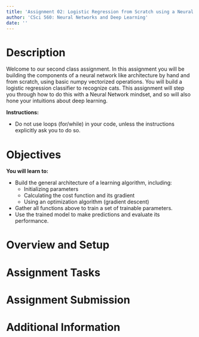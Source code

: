 ```yaml
---
title: 'Assignment 02: Logistic Regression from Scratch using a Neural Network Design'
author: 'CSci 560: Neural Networks and Deep Learning'
date: ''
---
```


# Description

Welcome to our second class assignment.  In this assignment you will be building the components
of a neural network like architecture by hand and from scratch, using basic numpy vectorized
operations.   You will build a logistic regression classifier to recognize  cats. This assignment
will step you through how to do this with a Neural Network mindset, and so will also hone your intuitions about deep learning.

**Instructions:**

- Do not use loops (for/while) in your code, unless the instructions explicitly ask you to do so.

# Objectives

**You will learn to:**

- Build the general architecture of a learning algorithm, including:
    - Initializing parameters
    - Calculating the cost function and its gradient
    - Using an optimization algorithm (gradient descent) 
- Gather all  functions above to train a set of trainable parameters.
- Use the trained model to make predictions and evaluate its performance.

# Overview and Setup

# Assignment Tasks

# Assignment Submission

# Additional Information



